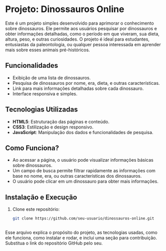 # Projeto: Dinossauros Online

Este é um projeto simples desenvolvido para aprimorar o conhecimento sobre dinossauros. Ele permite aos usuários pesquisar por dinossauros e obter informações detalhadas, como o período em que viveram, sua dieta, altura, peso, e outras curiosidades. O projeto é ideal para estudantes, entusiastas da paleontologia, ou qualquer pessoa interessada em aprender mais sobre esses animais pré-históricos.

## Funcionalidades

- Exibição de uma lista de dinossauros.
- Pesquisa de dinossauros por nome, era, dieta, e outras características.
- Link para mais informações detalhadas sobre cada dinossauro.
- Interface responsiva e simples.

## Tecnologias Utilizadas

- **HTML5**: Estruturação das páginas e conteúdo.
- **CSS3**: Estilização e design responsivo.
- **JavaScript**: Manipulação dos dados e funcionalidades de pesquisa.

## Como Funciona?

- Ao acessar a página, o usuário pode visualizar informações básicas sobre dinossauros.
- Um campo de busca permite filtrar rapidamente as informações com base no nome, era, ou outras características dos dinossauros.
- O usuário pode clicar em um dinossauro para obter mais informações.

## Instalação e Execução

1. Clone este repositório:
   ```bash
   git clone https://github.com/seu-usuario/dinossauros-online.git



Esse arquivo explica o propósito do projeto, as tecnologias usadas, como ele funciona, como instalar e rodar, e inclui uma seção para contribuição. Substitua o link do repositório GitHub pelo seu.
